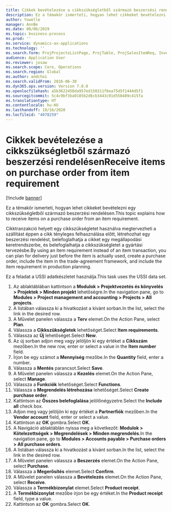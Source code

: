 ```yaml
---
title: Cikkek bevételezése a cikkszükségletből származó beszerzési rendelésen
description: Ez a témakör ismerteti, hogyan lehet cikkeket bevételezni egy cikkszükségletből származó beszerzési rendelésen.
author: Yowelle
manager: AnnBe
ms.date: 08/06/2019
ms.topic: business-process
ms.prod: ''
ms.service: dynamics-ax-applications
ms.technology: ''
ms.search.form: ProjProjectsListPage, ProjTable, ProjSalesItemReq, InventItemIdLookupSimple, PurchCreateFromSalesOrder, VendAccountItemLookup, PurchTable, PurchEditLines
audience: Application User
ms.reviewer: josaw
ms.search.scope: Core, Operations
ms.search.region: Global
ms.author: andchoi
ms.search.validFrom: 2016-06-30
ms.dyn365.ops.version: Version 7.0.0
ms.openlocfilehash: a5b3622458da957ed150311f6ea75d5f1444d5f1
ms.sourcegitcommit: 5c4c9bf3ba018562d6cb3443c01d550489c415fa
ms.translationtype: HT
ms.contentlocale: hu-HU
ms.lasthandoff: 10/16/2020
ms.locfileid: "4078259"
---
```

# <a name="receive-items-on-purchase-order-from-item-requirement"></a><span data-ttu-id="9f0bf-103">Cikkek bevételezése a cikkszükségletből származó beszerzési rendelésen</span><span class="sxs-lookup"><span data-stu-id="9f0bf-103">Receive items on purchase order from item requirement</span></span>

[!include [banner](../../includes/banner.md)]

<span data-ttu-id="9f0bf-104">Ez a témakör ismerteti, hogyan lehet cikkeket bevételezni egy cikkszükségletből származó beszerzési rendelésen.</span><span class="sxs-lookup"><span data-stu-id="9f0bf-104">This topic explains how to receive items on a purchase order from an item requirement.</span></span>

<span data-ttu-id="9f0bf-105">Cikktranzakció helyett egy cikkszükségletet használva megtervezheti a szállítást éppen a cikk tényleges felhasználása előtt, létrehozhat egy beszerzési rendelést, belefoglalhatja a cikket egy megállapodási keretrendszerbe, és belefoglalhatja a cikkszükségletet a gyártási tervezésbe.</span><span class="sxs-lookup"><span data-stu-id="9f0bf-105">By using an item requirement instead of an item transaction, you can plan for delivery just before the item is actually used, create a purchase order, include the item in the trade-agreement framework, and include the item requirement in production planning.</span></span> 

<span data-ttu-id="9f0bf-106">Ez a feladat a USSI adatkészletet használja.</span><span class="sxs-lookup"><span data-stu-id="9f0bf-106">This task uses the USSI data set.</span></span>

1. <span data-ttu-id="9f0bf-107">Az ablaktáblában kattintson a **Modulok > Projektvezetés és könyvelés > Projektek > Minden projekt** lehetőségre.</span><span class="sxs-lookup"><span data-stu-id="9f0bf-107">In the navigation pane, go to **Modules > Project management and accounting > Projects > All projects**.</span></span>
2. <span data-ttu-id="9f0bf-108">A listában válassza ki a hivatkozást a kívánt sorban.</span><span class="sxs-lookup"><span data-stu-id="9f0bf-108">In the list, select the link in the desired row.</span></span>
3. <span data-ttu-id="9f0bf-109">A Művelet panelen válassza a **Terv** elemet.</span><span class="sxs-lookup"><span data-stu-id="9f0bf-109">On the Action Pane, select **Plan**.</span></span>
4. <span data-ttu-id="9f0bf-110">Válassza a **Cikkszükségletek** lehetőséget.</span><span class="sxs-lookup"><span data-stu-id="9f0bf-110">Select **Item requirements**.</span></span>
5. <span data-ttu-id="9f0bf-111">Válassza az **Új** lehetőséget.</span><span class="sxs-lookup"><span data-stu-id="9f0bf-111">Select **New**.</span></span>
6. <span data-ttu-id="9f0bf-112">Az új sorban adjon meg vagy jelöljön ki egy értéket a **Cikkszám** mezőben.</span><span class="sxs-lookup"><span data-stu-id="9f0bf-112">In the new row, enter or select a value in the **Item number** field.</span></span>
7. <span data-ttu-id="9f0bf-113">Írjon be egy számot a **Mennyiség** mezőbe.</span><span class="sxs-lookup"><span data-stu-id="9f0bf-113">In the **Quantity** field, enter a number.</span></span>
8. <span data-ttu-id="9f0bf-114">Válassza a **Mentés** parancsot.</span><span class="sxs-lookup"><span data-stu-id="9f0bf-114">Select **Save**.</span></span>
9. <span data-ttu-id="9f0bf-115">A Művelet panelen válassza a **Kezelés** elemet.</span><span class="sxs-lookup"><span data-stu-id="9f0bf-115">On the Action Pane, select **Manage**.</span></span>
10. <span data-ttu-id="9f0bf-116">Válassza a **Funkciók** lehetőséget.</span><span class="sxs-lookup"><span data-stu-id="9f0bf-116">Select **Functions**.</span></span>
11. <span data-ttu-id="9f0bf-117">Válassza a **Megrendelés létrehozása** lehetőséget.</span><span class="sxs-lookup"><span data-stu-id="9f0bf-117">Select **Create purchase order**.</span></span>
12. <span data-ttu-id="9f0bf-118">Kattintson az **Összes belefoglalása** jelölőnégyzetre.</span><span class="sxs-lookup"><span data-stu-id="9f0bf-118">Select the **Include all** check box.</span></span>
13. <span data-ttu-id="9f0bf-119">Adjon meg vagy jelöljön ki egy értéket a **Partnerfiók** mezőben.</span><span class="sxs-lookup"><span data-stu-id="9f0bf-119">In the **Vendor account** field, enter or select a value.</span></span>
14. <span data-ttu-id="9f0bf-120">Kattintson az **OK** gombra.</span><span class="sxs-lookup"><span data-stu-id="9f0bf-120">Select **OK**.</span></span>
15. <span data-ttu-id="9f0bf-121">A Navigáció ablaktáblán nyissa meg a következőt: **Modulok > Kötelezettségek > Megrendelések > Minden megrendelés**.</span><span class="sxs-lookup"><span data-stu-id="9f0bf-121">In the navigation pane, go to **Modules > Accounts payable > Purchase orders > All purchase orders**.</span></span>
16. <span data-ttu-id="9f0bf-122">A listában válassza ki a hivatkozást a kívánt sorban.</span><span class="sxs-lookup"><span data-stu-id="9f0bf-122">In the list, select the link in the desired row.</span></span>
17. <span data-ttu-id="9f0bf-123">A Művelet panelen válassza a **Beszerzés** elemet.</span><span class="sxs-lookup"><span data-stu-id="9f0bf-123">On the Action Pane, select **Purchase**.</span></span>
18. <span data-ttu-id="9f0bf-124">Válassza a **Megerősítés** elemet.</span><span class="sxs-lookup"><span data-stu-id="9f0bf-124">Select **Confirm**.</span></span>
19. <span data-ttu-id="9f0bf-125">A Művelet panelen válassza a **Bevételezés** elemet.</span><span class="sxs-lookup"><span data-stu-id="9f0bf-125">On the Action Pane, select **Receive**.</span></span>
20. <span data-ttu-id="9f0bf-126">Válassza a **Termékbizonylat** elemet.</span><span class="sxs-lookup"><span data-stu-id="9f0bf-126">Select **Product receipt**.</span></span>
21. <span data-ttu-id="9f0bf-127">A **Termékbizonylat** mezőbe írjon be egy értéket.</span><span class="sxs-lookup"><span data-stu-id="9f0bf-127">In the **Product receipt** field, type a value.</span></span>
22. <span data-ttu-id="9f0bf-128">Kattintson az **OK** gombra.</span><span class="sxs-lookup"><span data-stu-id="9f0bf-128">Select **OK**.</span></span>

